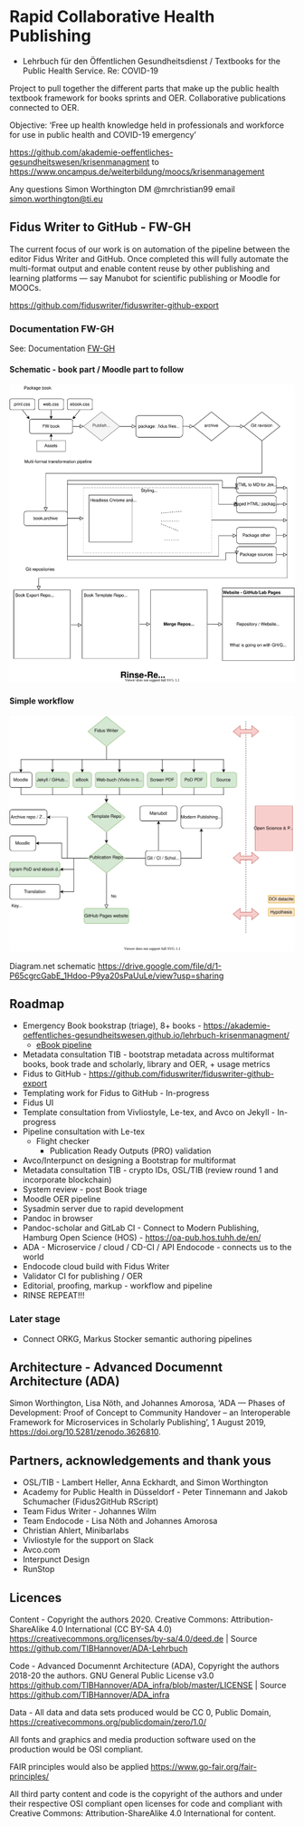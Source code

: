 # Rapid Collaborative Health Publishing

- Lehrbuch für den Öffentlichen Gesundheitsdienst / Textbooks for the Public Health Service. Re: COVID-19

Project to pull together the different parts that make up the public health textbook framework for books sprints and OER. Collaborative publications connected to OER.

Objective: ‘Free up health knowledge held in professionals and workforce for use in public health and COVID-19 emergency’

https://github.com/akademie-oeffentliches-gesundheitswesen/krisenmanagment to https://www.oncampus.de/weiterbildung/moocs/krisenmanagement

Any questions Simon Worthington DM @mrchristian99 email simon.worthington@ti.eu 

## Fidus Writer to GitHub - FW-GH

The current focus of our work is on automation of the pipeline between the editor Fidus Writer and GitHub. Once completed this will fully automate the multi-format output and enable content reuse by other publishing and learning platforms — say Manubot for scientific publishing or Moodle for MOOCs. 

https://github.com/fiduswriter/fiduswriter-github-export

### Documentation FW-GH

See: Documentation [FW-GH](FWGH-Documentation.md)

#### Schematic - book part / Moodle part to follow

![Schematic](https://github.com/TIBHannover/ADA-Lehrbuch/blob/master/Book%20Git.svg "Schematic")

#### Simple workflow

![Schematic](https://github.com/TIBHannover/ADA-Lehrbuch/blob/master/Workflow.svg "Workflow")

Diagram.net schematic https://drive.google.com/file/d/1-P65cgrcGabE_1Hdoo-P9ya20sPaUuLe/view?usp=sharing

## Roadmap
 
- Emergency Book bookstrap (triage), 8+ books - https://akademie-oeffentliches-gesundheitswesen.github.io/lehrbuch-krisenmanagment/
  - [eBook pipeline](ebook-pineline.md)
- Metadata consultation TIB - bootstrap metadata across multiformat books, book trade and scholarly, library and OER, + usage metrics
- Fidus to GitHub - https://github.com/fiduswriter/fiduswriter-github-export
- Templating work for Fidus to GitHub - In-progress
- Fidus UI 
- Template consultation from Vivliostyle, Le-tex, and Avco on Jekyll - In-progress
- Pipeline consultation with Le-tex
  - Flight checker
    - Publication Ready Outputs (PRO) validation
- Avco/Interpunct on designing a Bootstrap for multiformat
- Metadata consultation TIB - crypto IDs, OSL/TIB (review round 1 and incorporate blockchain)
- System review - post Book triage
- Moodle OER pipeline
- Sysadmin server due to rapid development  
- Pandoc in browser
- Pandoc-scholar and GitLab CI - Connect to Modern Publishing, Hamburg Open Science (HOS) - https://oa-pub.hos.tuhh.de/en/
- ADA - Microservice / cloud / CD-CI / API Endocode - connects us to the world
- Endocode cloud build with Fidus Writer
- Validator CI for publishing / OER
- Editorial, proofing, markup - workflow and pipeline
- RINSE REPEAT!!!

### Later stage

 - Connect ORKG, Markus Stocker semantic authoring pipelines

## Architecture - Advanced Documennt Architecture (ADA)

Simon Worthington, Lisa Nöth, and Johannes Amorosa, ‘ADA — Phases of Development: Proof of Concept to Community Handover  – an Interoperable Framework for Microservices in Scholarly Publishing’, 1 August 2019, https://doi.org/10.5281/zenodo.3626810.

## Partners, acknowledgements and thank yous

 - OSL/TIB - Lambert Heller, Anna Eckhardt, and Simon Worthington
 - Academy for Public Health in Düsseldorf - Peter Tinnemann and Jakob Schumacher (Fidus2GitHub RScript)
 - Team Fidus Writer - Johannes Wilm
 - Team Endocode - Lisa Nöth and Johannes Amorosa
 - Christian Ahlert, Minibarlabs
 - Vivliostyle for the support on Slack 
 - Avco.com
 - Interpunct Design
 - RunStop
 
## Licences

Content - Copyright the authors 2020. Creative Commons: Attribution-ShareAlike 4.0 International (CC BY-SA 4.0) https://creativecommons.org/licenses/by-sa/4.0/deed.de | Source https://github.com/TIBHannover/ADA-Lehrbuch

Code - Advanced Documennt Architecture (ADA), Copyright the authors 2018-20 the authors. GNU General Public License v3.0 https://github.com/TIBHannover/ADA_infra/blob/master/LICENSE | Source https://github.com/TIBHannover/ADA_infra

Data - All data and data sets produced would be CC 0, Public Domain, https://creativecommons.org/publicdomain/zero/1.0/

All fonts and graphics and media production software used on the production would be OSI compliant.

FAIR principles would also be applied https://www.go-fair.org/fair-principles/

All third party content and code is the copyright of the authors and under their respective OSI compliant open licenses for code and compliant with Creative Commons: Attribution-ShareAlike 4.0 International for content.





